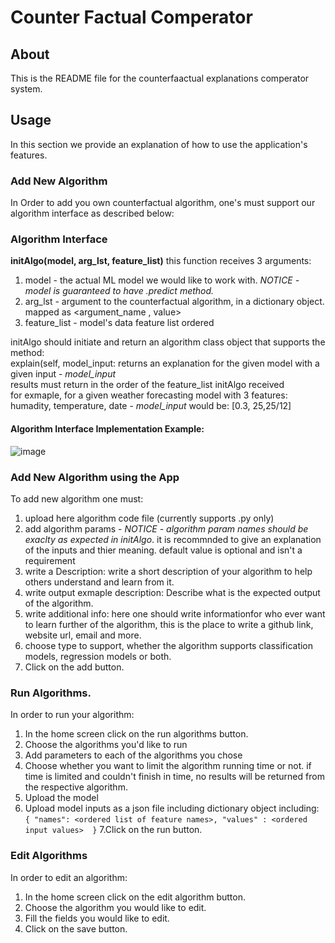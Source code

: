 # Counter Factual Comperator

## About
This is the README file for the counterfaactual explanations comperator system.

## Usage
In this section we provide an explanation of how to use the application's features. 
### Add New Algorithm
In Order to add you own counterfactual algorithm, one's must support our algorithm interface as described below:
### Algorithm Interface
**initAlgo(model, arg_lst, feature_list)** 
this function receives 3 arguments:
1. model - the actual ML model we would like to work with. *NOTICE - model is guaranteed to have .predict method.*
2. arg_lst - argument to the counterfactual algorithm, in a dictionary object. mapped as <argument_name , value>
3. feature_list - model's data feature list ordered

 initAlgo should initiate and return an algorithm class object that supports the method:
<br> 
 explain(self, model_input: returns an explanation for the given model with a given input - *model_input*
 <br>
 results must return in the order of the feature_list initAlgo received
 <br>
 for exmaple, for a given weather forecasting model with 3 features: humadity, temperature, date - *model_input* would be: [0.3, 25,25/12]
 
 #### Algorithm Interface Implementation Example:
 ![image](https://github.com/dollshak/counterfactualServer/assets/62897121/00beade9-f3cf-4767-aad0-eb281be34706)


 ### Add New Algorithm using the App
 To add new algorithm one must:
 1. upload here algorithm code file (currently supports .py only)
 2. add algorithm params - *NOTICE - algorithm param names should be exaclty as expected in initAlgo*. it is recommnded to give an explanation of the inputs and thier meaning. default value is optional and isn't a requirement
 3. write a Description: write a short description of your algorithm to help others understand and learn from it.
 4. write output exmaple description: Describe what is the expected output of the algorithm.
 5. write additional info: here one should write informationfor who ever want to learn further of the algorithm, this is the place to write a github link,  website url, email and more.
 6. choose type to support, whether the algorithm supports classification models, regression models or both.
 7. Click on the add button.
 
 
 ### Run Algorithms.
 In order to run your algorithm:
 1. In the home screen click on the run algorithms button.
 2. Choose the algorithms you'd like to run
 3. Add parameters to each of the algorithms you chose
 4. Choose whether you want to limit the algorithm running time or not. if time is limited and couldn't finish in time, no results will be returned from the    respective algorithm.
 5. Upload the model
 6. Upload model inputs as a json file including dictionary object including:
`{
"names": <ordered list of feature names>,
"values" : <ordered input values> 
}`
7.Click on the run button.

### Edit Algorithms
In order to edit an algorithm:
1. In the home screen click on the edit algorithm button.
2. Choose the algorithm you would like to edit.
3. Fill the fields you would like to edit.
4. Click on the save button.

